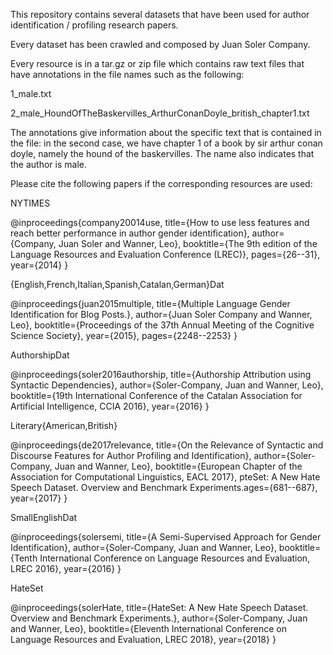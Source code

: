 This repository contains several datasets that have been used for author identification / profiling research papers.

Every dataset has been crawled and composed by Juan Soler Company.

Every resource is in a tar.gz or zip file which contains raw text files that have annotations in the file names such as the following: 

1_male.txt

2_male_HoundOfTheBaskervilles_ArthurConanDoyle_british_chapter1.txt

The annotations give information about the specific text that is contained in the file: in the second case, we have chapter 1 of a book by sir arthur conan doyle, namely the hound of the baskervilles. The name also indicates that the author is male. 

Please cite the following papers if the corresponding resources are used:

NYTIMES

@inproceedings{company20014use,
  title={How to use less features and reach better performance in author gender identification},
  author={Company, Juan Soler and Wanner, Leo},
  booktitle={The 9th edition of the Language Resources and Evaluation Conference (LREC)},
  pages={26--31},
  year={2014}
}

{English,French,Italian,Spanish,Catalan,German}Dat

@inproceedings{juan2015multiple,
  title={Multiple Language Gender Identification for Blog Posts.},
  author={Juan Soler Company and Wanner, Leo},
  booktitle={Proceedings of the 37th Annual Meeting of the Cognitive Science Society},
  year={2015},
  pages={2248--2253}
}

AuthorshipDat

@inproceedings{soler2016authorship,
  title={Authorship Attribution using Syntactic Dependencies},
  author={Soler-Company, Juan and Wanner, Leo},
  booktitle={19th International Conference of the Catalan Association for Artificial Intelligence, CCIA 2016},
  year={2016}
}

Literary{American,British}

@inproceedings{de2017relevance,
  title={On the Relevance of Syntactic and Discourse Features for Author Profiling and Identification},
  author={Soler-Company, Juan and Wanner, Leo},
  booktitle={European Chapter of the Association for Computational Linguistics, EACL 2017},
  pteSet: A New Hate Speech Dataset. Overview and Benchmark Experiments.ages={681--687},
  year={2017}
}

SmallEnglishDat

@inproceedings{solersemi,
  title={A Semi-Supervised Approach for Gender Identification},
  author={Soler-Company, Juan and Wanner, Leo},
  booktitle={Tenth International Conference on Language Resources and Evaluation, LREC 2016},
  year={2016}
}

HateSet

@inproceedings{solerHate,
  title={HateSet: A New Hate Speech Dataset. Overview and Benchmark Experiments.},
  author={Soler-Company, Juan and Wanner, Leo},
  booktitle={Eleventh International Conference on Language Resources and Evaluation, LREC 2018},
  year={2018}
}
